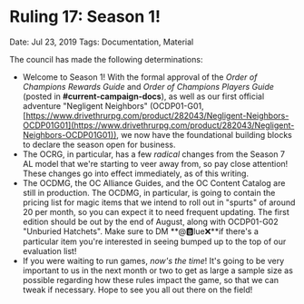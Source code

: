 # Ruling 17: Season 1!

Date: Jul 23, 2019
Tags: Documentation, Material

The council has made the following determinations:

- Welcome to Season 1! With the formal approval of the *Order of Champions Rewards Guide* and *Order of Champions Players Guide* (posted in **#current-campaign-docs**), as well as our first official adventure "Negligent Neighbors" (OCDP01-G01, [https://www.drivethrurpg.com/product/282043/Negligent-Neighbors-OCDP01G01](https://www.drivethrurpg.com/product/282043/Negligent-Neighbors-OCDP01G01)), we now have the foundational building blocks to declare the season open for business.
- The OCRG, in particular, has a few *radical* changes from the Season 7 AL model that we're starting to veer away from, so pay close attention! These changes go into effect immediately, as of this writing.
- The OCDMG, the OC Alliance Guides, and the OC Content Catalog are still in production. The OCDMG, in particular, is going to contain the pricing list for magic items that we intend to roll out in "spurts" of around 20 per month, so you can expect it to need frequent updating. The first edition should be out by the end of August, along with OCDP01-G02 "Unburied Hatchets". Make sure to DM **@🅱lue❌**if there's a particular item you're interested in seeing bumped up to the top of our evaluation list!
- If you were waiting to run games, *now's the time*! It's going to be very important to us in the next month or two to get as large a sample size as possible regarding how these rules impact the game, so that we can tweak if necessary. Hope to see you all out there on the field!